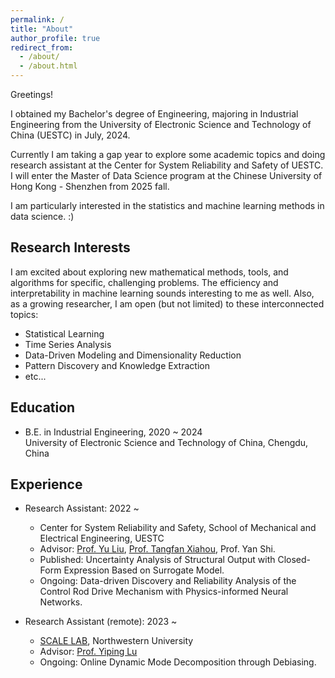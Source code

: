 ```yaml
---
permalink: /
title: "About"
author_profile: true
redirect_from: 
  - /about/
  - /about.html
---
```


Greetings! 

I obtained my Bachelor's degree of Engineering, majoring in Industrial Engineering from the University of Electronic Science and Technology of China (UESTC) in July, 2024. 

Currently I am taking a gap year to explore some academic topics and doing research assistant at the Center for System Reliability and Safety of UESTC. I will enter the Master of Data Science program at the Chinese University of Hong Kong - Shenzhen from 2025 fall.

I am particularly interested in the statistics and machine learning methods in data science. :)

Research Interests
------
I am excited about exploring new mathematical methods, tools, and algorithms for specific, challenging problems. The efficiency and interpretability in machine learning sounds interesting to me as well. Also, as a growing researcher, I am open (but not limited) to these interconnected topics:
* Statistical Learning
* Time Series Analysis
* Data-Driven Modeling and Dimensionality Reduction
* Pattern Discovery and Knowledge Extraction
* etc...

Education
------
* B.E. in Industrial Engineering, 2020 ~ 2024 <br> University of Electronic Science and Technology of China, Chengdu, China

Experience
------
* Research Assistant: 2022 ~
  * Center for System Reliability and Safety, School of Mechanical and Electrical Engineering, UESTC
  * Advisor: [Prof. Yu Liu](https://faculty.uestc.edu.cn/yuliu/en/index.htm), [Prof. Tangfan Xiahou](https://scholar.google.com/citations?user=iandqcUAAAAJ), Prof. Yan Shi.
  * Published: Uncertainty Analysis of Structural Output with Closed-Form Expression Based on Surrogate Model.
  * Ongoing: Data-driven Discovery and Reliability Analysis of the Control Rod Drive Mechanism with Physics-informed Neural Networks.
 
* Research Assistant (remote): 2023 ~
  * [SCALE LAB](https://scale-lab-northwestern.github.io/), Northwestern University
  * Advisor: [Prof. Yiping Lu](https://2prime.github.io/)
  * Ongoing: Online Dynamic Mode Decomposition through Debiasing.


